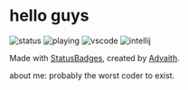 # hello guys

![status](https://api.statusbadges.me/badge/status/416760477516038197?simple=true)
![playing](https://api.statusbadges.me/badge/playing/416760477516038197)
![vscode](https://api.statusbadges.me/badge/vscode/416760477516038197)
![intellij](https://api.statusbadges.me/badge/intellij/416760477516038197)

Made with [StatusBadges](https://statusbadges.me), created by [Advaith](https://github.com/advaith1).


about me: probably the worst coder to exist.

<!--
**JagarJaguar/JagarJaguar** is a ✨ _special_ ✨ repository because its `README.md` (this file) appears on your GitHub profile.

Here are some ideas to get you started:

- 🔭 I’m currently working on ...
- 🌱 I’m currently learning ...
- 👯 I’m looking to collaborate on ...
- 🤔 I’m looking for help with ...
- 💬 Ask me about ...
- 📫 How to reach me: ...
- 😄 Pronouns: ...
- ⚡ Fun fact: ...
-->
